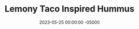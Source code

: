 ---
layout: post
title:  "Lemony Taco Inspired Hummus"
date:   2023-05-25 00:00:00 -05000
categories: 
- Recipes
- Savory Sauces
permalink: /recipes/hummus
image: /assets/Food/Savory Sauces/Hummus/hummus.jpg
ing: hummus-ing
facts: hummus-facts
section1: 
start2: 
section2: 
start3: 
section3: 
start4: 
section4: 
start5: 
section5: 
Prep: 15
Rest: 
Cook: 
Source1: 
Source2: 
whisk: https://s.samsungfood.com/C6AaU
tags: 
- cumin
- lemon
- cottage cheese
- garbanzo bean
- chickpea
- chili powder
- cumin
- garlic
- lemon juice
- spread
- dip
- creamy
- greek
- mediterranean
- pita
- pita bread
- pita chip
- sandwich
- toast
Description: Hummus is a staple in my fridge. It's so easy to make, very nutritious, and tastes great on just about anything. Don't count out the cottage cheese! It helps make it creamy without using tahini, something I personally never keep in my kitchen as I'm not really a fan of it. If you like the classic tahini though, go for it! Each serving is about 2 tbsp or 30 g.  Check out my Asian inspired <a href="ginger-hummus">Ginger Lime Black Bean Hummus</a> too!
Instructions: 
- Drain and rinse the chickpeas.  Blend up chickpeas in a food processor with liquids (oil, cottage cheese, lemon) and garlic<br><br>

- Once fully blended, add the spices (cumin, chili, paprika, onion, pepper, and salt) and blend until well mixed<br><br>

- Optionally top with everything bagel seasoning. Transfer to a Tupperware and store in the fridge
---